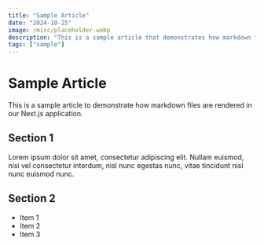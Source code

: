 ```yaml
---
title: "Sample Article"
date: "2024-10-25"
image: /misc/placeholder.webp
description: "This is a sample article that demonstrates how markdown files are rendered in our Next.js application."
tags: ["sample"]
---
```


# Sample Article

This is a sample article to demonstrate how markdown files are rendered in our Next.js application.

## Section 1

Lorem ipsum dolor sit amet, consectetur adipiscing elit. Nullam euismod, nisi vel consectetur interdum, nisl nunc egestas nunc, vitae tincidunt nisl nunc euismod nunc.

## Section 2

- Item 1
- Item 2
- Item 3

